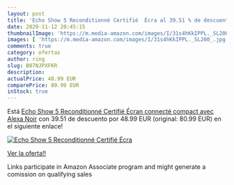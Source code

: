 ```yaml
---
layout: post
title: 'Echo Show 5 Reconditionné Certifié  Écra al 39.51 % de descuento'
date: 2020-11-12 20:45:15
thumbnailImage: 'https://m.media-amazon.com/images/I/31s4hKkIPPL._SL200_.jpg'
images: [ 'https://m.media-amazon.com/images/I/31s4hKkIPPL._SL200_.jpg' ]
comments: true
category: ofertas
author: ring
slug: B07NJPXFKR
description:
actualPrice: 48.99 EUR
comparePrice: 80.99 EUR
inStock: true
---
```


Está [Echo Show 5 Reconditionné Certifié  Écran connecté compact avec Alexa  Noir](https://www.amazon.fr/dp/B07NJPXFKR/?tag=tolees0d-21) con 39.51 de descuento por 48.99 EUR (original: 80.99 EUR) en el siguiente enlace!

[![Echo Show 5 Reconditionné Certifié  Écra](https://m.media-amazon.com/images/I/31s4hKkIPPL._SL200_.jpg)](https://www.amazon.fr/dp/B07NJPXFKR/?tag=tolees0d-21)

[Ver la oferta!!](https://www.amazon.fr/dp/B07NJPXFKR/?tag=tolees0d-21)

Links participate in Amazon Associate program and might generate a comission on qualifying sales


